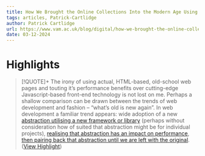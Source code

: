 ```yaml
---
title: How We Brought the Online Collections Into the Modern Age Using Web Technology of the Past - Patrick Cartlidge
tags: articles, Patrick-Cartlidge
author: Patrick Cartlidge
url: https://www.vam.ac.uk/blog/digital/how-we-brought-the-online-collections-into-the-modern-age-using-web-technology-of-the-past?doing_wp_cron=1710208828.9498260021209716796875
date: 03-12-2024
---
```

# Highlights
> [!QUOTE]+ 
> The irony of using actual, HTML-based, old-school web pages and touting it’s performance benefits over cutting-edge Javascript-based front-end technology is not lost on me. Perhaps a shallow comparison can be drawn between the trends of web development and fashion – “what’s old is new again”. In web development a familiar trend appears: wide adoption of a new [abstraction utilising a new framework or library](https://en.wikipedia.org/wiki/JQuery) (perhaps without consideration how of suited that abstraction might be for individual projects), [realising that abstraction has an impact on performance](https://mathiasbynens.be/demo/jquery-size), [then pairing back that abstraction until we are left with the original](https://blog.garstasio.com/you-dont-need-jquery/why-not/). ([View Highlight](https://read.readwise.io/read/01hrseq1z1t5gv2q9g7c5kbdn3))


